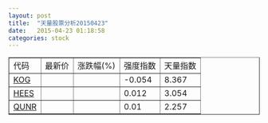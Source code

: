 ```yaml
---
layout: post
title:  "天量股票分析20150423"
date:   2015-04-23 01:18:58
categories: stock
---
```

<script type="text/javascript">
var stockList = []
stockList.push('gb_kog');
stockList.push('gb_hees');
stockList.push('gb_qunr');
</script>

<table border="1">
 <tr>
  <td>代码</td>
  <td>最新价</td>
  <td>涨跌幅(%)</td>
 <td>强度指数</td>
 <td>天量指数</td>
</tr>
  <tr id="kog"><td><a href="http://stock.finance.sina.com.cn/usstock/quotes/KOG.html" target="_blank">KOG</a></td><td></td><td></td><td>-0.054</td><td>8.367</td></tr>
  <tr id="hees"><td><a href="http://stock.finance.sina.com.cn/usstock/quotes/HEES.html" target="_blank">HEES</a></td><td></td><td></td><td>0.012</td><td>3.054</td></tr>
  <tr id="qunr"><td><a href="http://stock.finance.sina.com.cn/usstock/quotes/QUNR.html" target="_blank">QUNR</a></td><td></td><td></td><td>0.01</td><td>2.257</td></tr>
</table>
